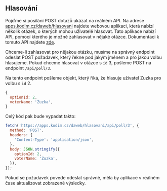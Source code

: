 ## Hlasování

Pojďme si posílání POST dotazů ukázat na reálném API. Na adrese [apps.kodim.cz/daweb/hlasovani](https://apps.kodim.cz/daweb/hlasovani) najdete webovou aplikaci, která nabízí několik otázek, o kterých mohou uživatelé hlasovat. Tato aplikace nabízí API, pomocí kterého je možné zahlasovat v nějaké otázce. Dokumentaci k tomuto API najdete [zde](https://apps.kodim.cz/daweb/hlasovani/docs).

Chceme-li zahlasovat pro nějakou otázku, musíme na správný endpoint odeslat POST požadavek, který řekne pod jakým jménem a pro jakou volbu hlasujeme. Pokud chceme hlasovat v otázce s `id` 3, pošleme POST na endpoint `/api/poll/3`.

Na tento endpoint pošleme objekt, který říká, že hlasuje uživatel Zuzka pro volbu s `id` 2.

```js
{
  optionId: 2,
  voterName: 'Zuzka',
}
```

Celý kód pak bude vypadat takto:

```js
fetch('https://apps.kodim.cz/daweb/hlasovani/api/poll/3', {
  method: 'POST',
  headers: {
    'Content-Type': 'application/json',
  },
  body: JSON.stringify({
    optionId: 2,
    voterName: 'Zuzka',
  }),
});
```

Pokud se požadavek povede odeslat správně, měla by aplikace v reálném čase aktualizovat zobrazené výsledky.
